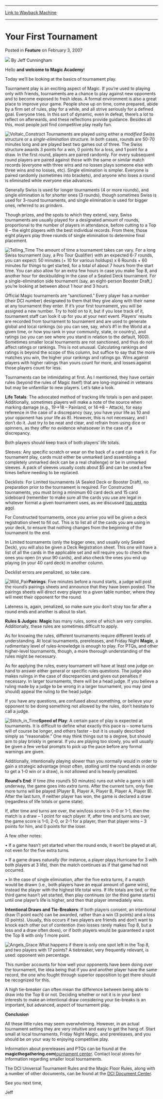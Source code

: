 
---
[Link to Wayback Machine](https://web.archive.org/web/20150607173958/http://magic.wizards.com/en/articles/archive/feature/your-first-tournament-2007-02-03)

[_metadata_:author]:- "Jeff Cunningham"
[_metadata_:description]:- "An introduction to the world of competitive Magic."
[_metadata_:generator]:- "Drupal 7 (http://drupal.org)"
[_metadata_:node]:- "342761"
[_metadata_:publish_date]:- "2007-02-03"
[_metadata_:source]:- "div-main-content"
[_metadata_:title]:- "Your First Tournament"
[_metadata_:wayback_capture_timestamp]:- "2015-06-07 17:39:58"
[_metadata_:wayback_raw_url]:- "https://web.archive.org/web/20150607173958id_/http://magic.wizards.com/en/articles/archive/feature/your-first-tournament-2007-02-03"
[_metadata_:wayback_url]:- "http://magic.wizards.com/en/articles/archive/feature/your-first-tournament-2007-02-03"
---


Your First Tournament
=====================



 Posted in **Feature**
 on February 3, 2007 






![](https://media.magic.wizards.com/styles/auth_small/public/images/person/authorpic_JeffCunningham.jpg)
By Jeff Cunningham











Hello **and welcome to Magic Academy**!  

Today we’ll be looking at the basics of tournament play.


Tournament play is an exciting aspect of Magic. If you’re used to playing only with friends, tournaments are a chance to play against new opponents and to become exposed to fresh ideas. A formal environment is also a great place to improve your game. People show up on time, come prepared, abide by a firm set of rules, play for a while, and all strive seriously for a defined goal. Everyone tries. In this sort of dynamic, even in defeat, there’s a lot to reflect on afterwards, and these reflections provide guidance. Besides all this, most people just find competitive play really fun.


![Voltaic_Construct](https://web.archive.org/web/20130625195932im_/http://www.wizards.com/magic/images/cardart/DST/Voltaic_Construct.jpg) Tournaments are played using either a *modified Swiss* structure or a *single-elimination* structure. In both cases, rounds are 50-70 minutes long and are played best two games out of three. The Swiss structure awards 3 points for a win, 0 points for a loss, and 1 point for a draw. In the first round, players are paired randomly. For every subsequent round players are paired against those with the same or similar match records (everyone with three wins and no losses plays someone else with three wins and no losses, etc). Single elimination is simpler. Everyone is paired randomly (sometimes into brackets), and anyone who loses a round is eliminated while everyone else advances.


Generally Swiss is used for longer tournaments (4 or more rounds), and single elimination is for shorter ones (3 rounds), though sometimes Swiss is used for 3-round tournaments, and single elimination is used for bigger ones, referred to as *grinders*.


Though prizes, and the spots to which they extend, vary, Swiss tournaments are usually played for a designated amount of rounds, proportional to the number of players in attendance, before cutting to a Top 8 – the eight players with the best individual records. From there, those eight players play three rounds of single elimination to determine final placement.


![Telling_Time](https://web.archive.org/web/20130625195143im_/http://www.wizards.com/magic/images/cardart/RAV/Telling_Time.jpg) The amount of time a tournament takes can vary. For a long Swiss tournament (say, a Pro Tour Qualifier) with an expected 6-7 rounds, you can expect: 50 minutes (+ 10 for various holdups) x 6 Rounds + 60 minutes for things to get started, for a total of about 7 hours from the start time. You can also allow for an extra few hours in case you make Top 8, and another hour for deckbuilding in the case of a Sealed Deck tournament. For a single-elimination side tournament (say, an eight-person Booster Draft,) you’re looking at between about 1 hour and 3 hours.


Official Magic tournaments are “sanctioned.” Every player has a number (their DCI number) designated to them that they give along with their name at any tournament they enter. If it’s your first tournament, you will be assigned a new number. Try to hold on to it, but if you lose track of it, tournament staff can look it up for you at your next event. Players’ results are recorded from tournament to tournament and are used to generate global and local rankings (so you can see, say, who’s #1 in the World at a given time, or how you rank in your community, state, or country), and ratings (so you can see where you stand in relation to the default, 1600). Sometimes smaller local tournaments are not sanctioned, and thus do not affect ratings or rankings. This is not unusual. Calculating rankings and ratings is beyond the scope of this column, but suffice to say that the more matches you win, the higher your rankings and ratings go. Wins against players with higher ratings than yours count for more, and losses against those players count for less.


Tournaments can be intimidating at first. As I mentioned, they have certain rules (beyond the rules of Magic itself) that are long-ingrained in veterans but may be unfamiliar to new players. Let’s take a look.


**Life Totals**: The advocated method of tracking life totals is pen and paper. Additionally, sometimes players will make a note of the source when marking damage (e.g., 19-&gt;18 – Painland, or 14-&gt;8 – Attack), for easy reference in the case of a discrepancy (say, you have your life as 10 and your opponent has your life as 8). However, this is not necessary, and I don’t do it. Just try to be neat and clear, and refrain from using dice or spinners, as they offer no evidence whatsoever in the case of a discrepancy.


Both players should keep track of both players’ life totals.


Sleeves: Any specific scratch or wear on the back of a card can mark it. For tournament play, cards must either be unmarked (and assembling a completely unmarked deck can be a real challenge) or be in unmarked sleeves. A pack of sleeves usually costs about $5 and can be used a few times before needing to be replaced.


Decklists: For Limited tournaments (A Sealed Deck or Booster Draft), no preparation prior to the tournament is required. For Constructed tournaments, you must bring a minimum 60 card deck and 15 card sideboard (remember to make sure all the cards you use are legal in whatever format a given tournament uses, as we discussed [two weeks ago](http://archive.wizards.com/Magic/Magazine/Article.aspx?x=mtgcom/academy/21)).


For Constructed tournaments, once you arrive you will be given a deck registration sheet to fill out. This is to list all of the cards you are using in your deck, to ensure that nothing changes from the beginning of the tournament to the end.


In Limited tournaments (only the bigger ones, and usually only Sealed Deck), you will also be given a Deck Registration sheet. This one will have a list of all the cards in the applicable set and will require you to check the ones you open (in your 90 cards), and also check the ones you end up playing (in your 40 card deck) in another column.


Decklist errors are penalized, so take care.


![Wild_Pair](https://web.archive.org/web/20130625163316im_/http://www.wizards.com/magic/images/cardart/PLC/Wild_Pair.jpg)**Pairings**: Five minutes before a round starts, a judge will post the round’s pairings sheets and announce that they have been posted. The pairings sheets will direct every player to a given table number, where they will meet their opponent for the round.


Lateness is, again, penalized, so make sure you don’t stray too far after a round ends and another is about to start.


**Rules & Judges**: **Magic** has many rules, some of which are very complex. Additionally, these rules are sometimes difficult to apply.


As for knowing the rules, different tournaments require different levels of understanding. At local tournaments, prereleases, and Friday Night **Magic**, a rudimentary level of rules-knowledge is enough to play. For PTQs, and other higher-level tournaments, though, a more thorough understanding of the rules might be necessary.


As for applying the rules, every tournament will have at least one judge on hand to answer either general or specific rules questions. The judge also makes rulings in the case of discrepancies and gives out penalties if necessary. In larger tournaments, there will be a head judge. If you believe a ruling made by a judge to be wrong in a larger tournament, you may (and should) appeal the ruling to the head judge.


If you have any questions, are confused about something, or believe your opponent to be doing something not allowed by the rules, don’t hesitate to call a judge.


![Stitch_in_Time](https://web.archive.org/web/20141123005943im_/http://www.wizards.com/magic/images/cardart/GPT/Stitch_in_time.jpg)**Speed of Play**: A certain pace of play is expected at tournaments. It is difficult to define what exactly this pace is – some turns will of course be longer, and others faster – but it is usually described simply as “reasonable.” One may think things out to a degree, but should aim to play briskly in general. If you are playing too slowly, you will usually be given a few verbal prompts to pick up the pace before any formal warnings are given.


Additionally, intentionally playing slower than you normally would in order to gain a strategic advantage (most often, *stalling* until the round ends in order to get a 1-0 win or a draw), is not allowed and is heavily penalized.


**Round’s End**: If time (the round’s 50 minutes) runs out while a game is still underway, the game goes into *extra turns*. After the current turn, only five more turns will be played (Player B, Player A, Player B, Player A, Player B). After the last turn, if neither player has won, the game is declared a draw (regardless of life totals or game state).


If, after time and turns are over, the win/loss score is 0-0 or 1-1, then the match is a draw – 1 point for each player. If, after time and turns are over, the game score is 1-0, 2-0, or 2-1 for a player, then that player wins – 3 points for him, and 0 points for the loser.


A few other notes:  

• If a game hasn’t yet started when the round ends, it won’t be played at all, not even for the five extra turns.  
  

• If a game draws naturally (for instance, a player plays Hurricane for 3 with both players at 3 life), then the match continues as if that game had not occurred.  
  

• In the case of single elimination, after the five extra turns, if a match would be drawn (i.e., both players have an equal amount of game wins), instead the player with the highest life total wins. If life totals are tied, or the third game hasn’t yet started, then play continues (or the third game starts) until one player’s life is higher, and then that player immediately wins.


**Intentional Draws and Tie-Breakers**: If both players consent, an intentional draw (1 point each) can be awarded, rather than a win (3 points) and a loss (0 points). Usually, this occurs if two players are friends and don’t want to knock each other out of contention (two losses rarely makes Top 8, but a loss and a draw often does), or if both players would be guaranteed a spot the Top 8 with only 1 more point.


![Angels_Grace](https://web.archive.org/web/20130625190516im_/http://www.wizards.com/magic/images/cardart/tsp/Angels_Grace.jpg) What happens if there is only one spot left in the Top 8, and two players with 17 points? A tiebreaker, very frequently relevant, is used: opponent win percentage.


This number accounts for how well your opponents have been doing over the tournament, the idea being that if you and another player have the same record, the one who fought through superior opposition to get there should be recognized for this.


A high tie-breaker can often mean the difference between being able to draw into the Top 8 or not. Deciding whether or not it is in your best interests to make an intentional draw considering your tie-breaks is an important, but advanced, aspect of tournament play.


**Conclusion**


All these little rules may seem overwhelming. However, in an actual tournament setting they are very intuitive and easy to get the hang of. Start small at local tournaments, Friday Night Magic, and prereleases, and you should be on your way to enjoying competitive play.


Information about prereleases and PTQs can be found at the **magicthegathering.com**[tournament center](http://archive.wizards.com/Magic/Magazine/Article.aspx?x=mtgcom/tournamentcenter). Contact local stores for information regarding smaller local tournaments.


The DCI Universal Tournament Rules and the Magic Floor Rules, along with a number of other documents, can be found at the [DCI Document Center](http://archive.wizards.com/Magic/TCG/Events.aspx?x=dci/doccenter/home).


See you next time,


Jeff







